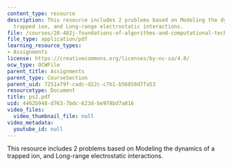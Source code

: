 ```yaml
---
content_type: resource
description: This resource includes 2 problems based on Modeling the dynamics of a
  trapped ion, and Long-range electrostatic interactions.
file: /courses/20-482j-foundations-of-algorithms-and-computational-techniques-in-systems-biology-spring-2006/4462b948d7637bdc623dbe978bd7a816_ps2.pdf
file_type: application/pdf
learning_resource_types:
- Assignments
license: https://creativecommons.org/licenses/by-nc-sa/4.0/
ocw_type: OCWFile
parent_title: Assignments
parent_type: CourseSection
parent_uid: 7251a79f-cadc-d22c-c7b1-b56858d7fa53
resourcetype: Document
title: ps2.pdf
uid: 4462b948-d763-7bdc-623d-be978bd7a816
video_files:
  video_thumbnail_file: null
video_metadata:
  youtube_id: null
---
```

This resource includes 2 problems based on Modeling the dynamics of a trapped ion, and Long-range electrostatic interactions.